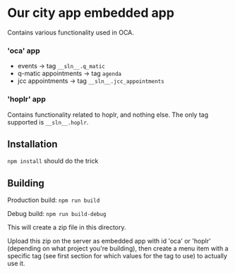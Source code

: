 # Our city app embedded app

Contains various functionality used in OCA.

### 'oca' app
- events -> tag `__sln__.q_matic` 
- q-matic appointments ->  tag `agenda`
- jcc appointments -> tag `__sln__.jcc_appointments`

### 'hoplr' app

Contains functionality related to hoplr, and nothing else. The only tag supported is `__sln__.hoplr`.


## Installation

`npm install` should do the trick


## Building

Production build: `npm run build`

Debug build: `npm run build-debug`

This will create a zip file in this directory.

Upload this zip on the server as embedded app with id 'oca' or 'hoplr' (depending on what project you're building), then create a menu item with a specific tag (see first section for which values for the tag to use) to actually use it.
